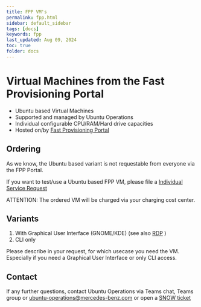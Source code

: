 ```yaml
---
title: FPP VM's
permalink: fpp.html
sidebar: default_sidebar
tags: [docs]
keywords: fpp
last_updated: Aug 09, 2024
toc: true
folder: docs
---
```


# Virtual Machines from the Fast Provisioning Portal

- Ubuntu based Virtual Machines
- Supported and managed by Ubuntu Operations
- Individual configurable CPU/RAM/Hard drive capacities
- Hosted on/by [Fast Provisioning Portal](https://rdvcprod-fpp.rd.corpintra.net/catalog/#/consume/library)


## Ordering

As we know, the Ubuntu based variant is not requestable from everyone via the FPP Portal.

If you want to test/use a Ubuntu based FPP VM, please file a [Individual Service Request](https://pages.git.i.mercedes-benz.com/ubunturd/ubuntudoc/inquiry-help.html)

ATTENTION: The ordered VM will be charged via your charging cost center.


## Variants

1. With Graphical User Interface (GNOME/KDE) (see also [RDP](https://pages.git.i.mercedes-benz.com/ubunturd/ubuntudoc/guacamole.html#default-desktop-environment) )
2. CLI only

Please describe in your request, for which usecase you need the VM.
Especially if you need a Graphical User Interface or only CLI access.


## Contact

If any further questions, contact Ubuntu Operations via Teams chat, Teams group or [ubuntu-operations@mercedes-benz.com](mailto:ubuntu-operations@mercedes-benz.com)
or open a [SNOW ticket](https://pages.git.i.mercedes-benz.com/ubunturd/ubuntudoc/incident.html)

